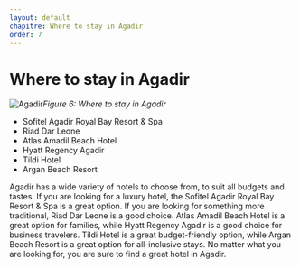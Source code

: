 ```yaml
---
layout: default
chapitre: Where to stay in Agadir
order: 7
---
```

# Where to stay in Agadir
![Agadir]({{site.baseurl}}/7.where-to-stay-in-agadir/images/Where-to-stay-in-Agadir.jpg)*Figure 6: Where to stay in Agadir*

<!-- new slide -->

<!-- note -->

- Sofitel Agadir Royal Bay Resort & Spa
- Riad Dar Leone
- Atlas Amadil Beach Hotel
- Hyatt Regency Agadir
- Tildi Hotel
- Argan Beach Resort

Agadir has a wide variety of hotels to choose from, to suit all budgets and tastes. If you are looking for a luxury hotel, the Sofitel Agadir Royal Bay Resort & Spa is a great option. If you are looking for something more traditional, Riad Dar Leone is a good choice. Atlas Amadil Beach Hotel is a great option for families, while Hyatt Regency Agadir is a good choice for business travelers. Tildi Hotel is a great budget-friendly option, while Argan Beach Resort is a great option for all-inclusive stays. No matter what you are looking for, you are sure to find a great hotel in Agadir.